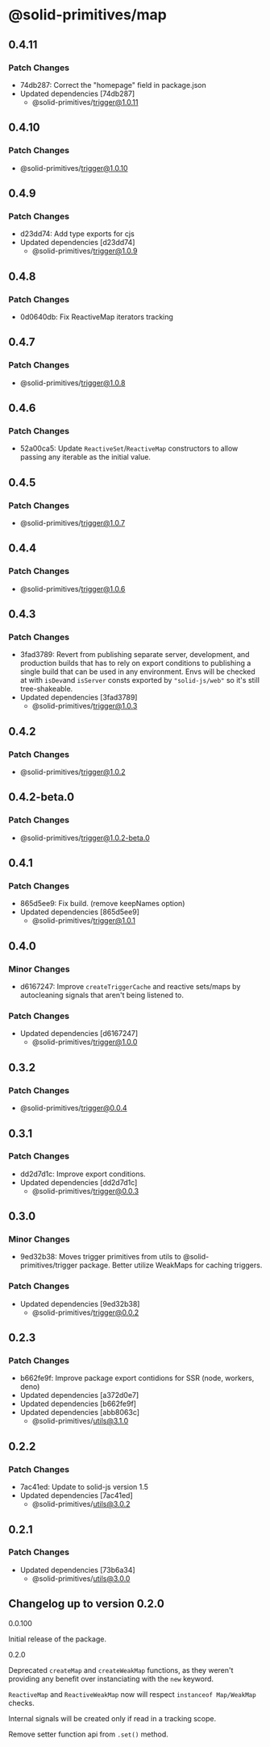 # @solid-primitives/map

## 0.4.11

### Patch Changes

- 74db287: Correct the "homepage" field in package.json
- Updated dependencies [74db287]
  - @solid-primitives/trigger@1.0.11

## 0.4.10

### Patch Changes

- @solid-primitives/trigger@1.0.10

## 0.4.9

### Patch Changes

- d23dd74: Add type exports for cjs
- Updated dependencies [d23dd74]
  - @solid-primitives/trigger@1.0.9

## 0.4.8

### Patch Changes

- 0d0640db: Fix ReactiveMap iterators tracking

## 0.4.7

### Patch Changes

- @solid-primitives/trigger@1.0.8

## 0.4.6

### Patch Changes

- 52a00ca5: Update `ReactiveSet`/`ReactiveMap` constructors to allow passing any iterable as the initial value.

## 0.4.5

### Patch Changes

- @solid-primitives/trigger@1.0.7

## 0.4.4

### Patch Changes

- @solid-primitives/trigger@1.0.6

## 0.4.3

### Patch Changes

- 3fad3789: Revert from publishing separate server, development, and production builds that has to rely on export conditions
  to publishing a single build that can be used in any environment.
  Envs will be checked at with `isDev`and `isServer` consts exported by `"solid-js/web"` so it's still tree-shakeable.
- Updated dependencies [3fad3789]
  - @solid-primitives/trigger@1.0.3

## 0.4.2

### Patch Changes

- @solid-primitives/trigger@1.0.2

## 0.4.2-beta.0

### Patch Changes

- @solid-primitives/trigger@1.0.2-beta.0

## 0.4.1

### Patch Changes

- 865d5ee9: Fix build. (remove keepNames option)
- Updated dependencies [865d5ee9]
  - @solid-primitives/trigger@1.0.1

## 0.4.0

### Minor Changes

- d6167247: Improve `createTriggerCache` and reactive sets/maps by autocleaning signals that aren't being listened to.

### Patch Changes

- Updated dependencies [d6167247]
  - @solid-primitives/trigger@1.0.0

## 0.3.2

### Patch Changes

- @solid-primitives/trigger@0.0.4

## 0.3.1

### Patch Changes

- dd2d7d1c: Improve export conditions.
- Updated dependencies [dd2d7d1c]
  - @solid-primitives/trigger@0.0.3

## 0.3.0

### Minor Changes

- 9ed32b38: Moves trigger primitives from utils to @solid-primitives/trigger package. Better utilize WeakMaps for caching triggers.

### Patch Changes

- Updated dependencies [9ed32b38]
  - @solid-primitives/trigger@0.0.2

## 0.2.3

### Patch Changes

- b662fe9f: Improve package export contidions for SSR (node, workers, deno)
- Updated dependencies [a372d0e7]
- Updated dependencies [b662fe9f]
- Updated dependencies [abb8063c]
  - @solid-primitives/utils@3.1.0

## 0.2.2

### Patch Changes

- 7ac41ed: Update to solid-js version 1.5
- Updated dependencies [7ac41ed]
  - @solid-primitives/utils@3.0.2

## 0.2.1

### Patch Changes

- Updated dependencies [73b6a34]
  - @solid-primitives/utils@3.0.0

## Changelog up to version 0.2.0

0.0.100

Initial release of the package.

0.2.0

Deprecated `createMap` and `createWeakMap` functions, as they weren't providing any benefit over instanciating with the `new` keyword.

`ReactiveMap` and `ReactiveWeakMap` now will respect `instanceof Map/WeakMap` checks.

Internal signals will be created only if read in a tracking scope.

Remove setter function api from `.set()` method.
